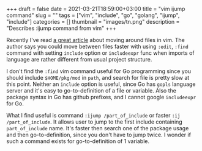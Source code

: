 +++ 
draft = false
date = 2021-03-21T18:59:00+03:00
title = "vim ijump command"
slug = "" 
tags = ["vim", "include", "go", "golang", "ijump", "include"]
categories = []
thumbnail = "images/tn.png"
description = "Describes :ijump command from vim"
+++

Recently I've read [a great article](https://vimways.org/2018/death-by-a-thousand-files/) about moving around files in vim.
The author says you could move between files faster with using `:edit`,
`:find` command with setting `include` option or `includeexpr` func when imports of language are
rather different from usual project structure.

I don't find the `:find` vim command useful for Go programming since you
should include `$HOME/pkg/mod` in `path`, and search for file is pretty slow at this point.
Neither an `include` option is useful, since Go has `gopls` language server and
it's easy to go-to-definition of a file or variable.
Also the package syntax in Go has github prefixes, and I cannot google `includeexpr` for Go.

What I find useful is command `:ijump /part_of_include` or faster `:ij /part_of_include`.
It allows user to jump to the first include containing `part_of_include` name.
It's faster then search one of the package usage and then go-to-definition,
since you don't have to jump twice.
I wonder if such a command exists for go-to-definition of 1 variable.
